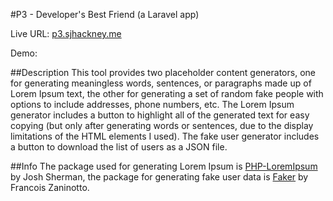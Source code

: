 #P3 - Developer's Best Friend (a Laravel app)

Live URL: [p3.sjhackney.me](http://p3.sjhackney.me)

Demo: []()

##Description
This tool provides two placeholder content generators, one for generating meaningless words, sentences, or paragraphs made up of Lorem Ipsum text, the other for generating a set of random fake people with options to include addresses, phone numbers, etc. The Lorem Ipsum generator includes a button to highlight all of the generated text for easy copying (but only after generating words or sentences, due to the display limitations of the HTML elements I used). The fake user generator includes a button to download the list of users as a JSON file.

##Info
The package used for generating Lorem Ipsum  is [PHP-LoremIpsum](https://github.com/joshtronic/php-loremipsum) by Josh Sherman, the package for generating fake user data is [Faker](https://github.com/fzaninotto/Faker) by Francois Zaninotto.